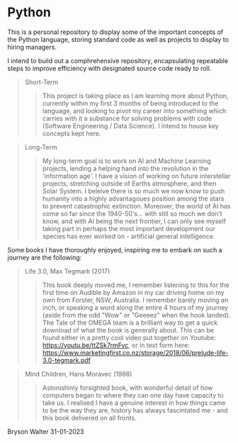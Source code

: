 # Python

This is a personal repository to display some of the important concepts of the Python language, storing standard code as well as projects to display to hiring managers.

I intend to build out a comphrehensive repository, encapsulating repeatable steps to improve efficiency with designated source code ready to roll. 

>Short-Term
>>This project is taking place as I am learning more about Python, currently within my first 3 months of being introduced to the language, and looking to pivot my career into something which carries with it a substance for solving problems with code (Software Engineering / Data Science). I intend to house key concepts kept here. 

>Long-Term
>>My long-term goal is to work on AI and Machine Learning projects, lending a helping hand into the revolution in the 'information age'.
I have a vision of working on future interstellar projects, stretching outside of Earths atmosphere, and then Solar System. 
I beleive there is so much we now know to push humanity into a highly advantagoues position among the stars to prevent catastrophic extinction. 
Moreover, the world of AI has come so far since the 1940-50's... with still so much we don't know, and with AI being the next frontier, I can only see myself taking part in perhaps the most important development our species has ever worked on - artificial general intelligence.

Some books I have thoroughly enjoyed, inspiring me to embark on such a journey are the following:
> Life 3.0, Max Tegmark (2017)
>> This book deeply moved me, I remember listening to this for the first time on Audible by Amazon in my car driving home on my own from Forster, NSW, Australia. I remember barely moving an inch, or speaking a word along the entire 4 hours of my journey (aside from the odd "Wow" or "Geeeez" when the hook landed). The Tale of the OMEGA team is a brilliant way to get a quick download of what the book is generally about. This can be found either in a pretty cool video put together on Youtube: https://youtu.be/ttZSk7rmFvc, or in text form here: https://www.marketingfirst.co.nz/storage/2018/06/prelude-life-3.0-tegmark.pdf

> Mind Children, Hans Moravec (1988)
>> Astonishinly forsighted book, with wonderful detail of how computers began to where they can one day have capacity to take us. I realised I have a genuine interest in how things came to be the way they are, history has always fascintated me - and this book delivered on all fronts. 

Bryson Walter
31-01-2023

